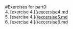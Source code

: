#Exercises for part0: 
<br>
  4.  [exercise 4.]([/excersise4.md](https://github.com/PanajotuAndrei/FullStackOpen/blob/main/Part0/exercise4.md)
  <br>
  5.  [exercise 4.]([/excersise5.md](https://github.com/PanajotuAndrei/FullStackOpen/blob/main/Part0/exercise5.md)
  <br>
  6.  [exercise 4.]([/excersise6.md](https://github.com/PanajotuAndrei/FullStackOpen/blob/main/Part0/exercise6.md)
  <br>

